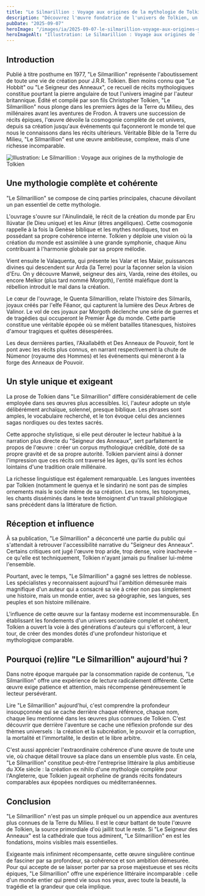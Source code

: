 ```yaml
---
title: "Le Silmarillion : Voyage aux origines de la mythologie de Tolkien"
description: "Découvrez l'œuvre fondatrice de l'univers de Tolkien, un recueil mythologique complexe qui dévoile la création et les premiers âges de la Terre du Milieu."
pubDate: "2025-09-07"
heroImage: "/images/ia/2025-09-07-le-silmarillion-voyage-aux-origines-de-la-mythologie-de-tolk-7232de-hero/2025-09-07-le-silmarillion-voyage-aux-origines-de-la-mythologie-de-tolk-7232de-hero.png"
heroImageAlt: "Illustration: Le Silmarillion : Voyage aux origines de la mythologie de Tolkien"
---
```



## Introduction

Publié à titre posthume en 1977, "Le Silmarillion" représente l'aboutissement de toute une vie de création pour J.R.R. Tolkien. Bien moins connu que "Le Hobbit" ou "Le Seigneur des Anneaux", ce recueil de récits mythologiques constitue pourtant la pierre angulaire de tout l'univers imaginé par l'auteur britannique. Édité et compilé par son fils Christopher Tolkien, "Le Silmarillion" nous plonge dans les premiers âges de la Terre du Milieu, des millénaires avant les aventures de Frodon. À travers une succession de récits épiques, l'œuvre dévoile la cosmogonie complète de cet univers, depuis sa création jusqu'aux événements qui façonneront le monde tel que nous le connaissons dans les récits ultérieurs. Véritable Bible de la Terre du Milieu, "Le Silmarillion" est une œuvre ambitieuse, complexe, mais d'une richesse incomparable.


<picture><source srcset="/images/ia/2025-09-07-le-silmarillion-voyage-aux-origines-de-la-mythologie-de-tolk-7232de-inline/2025-09-07-le-silmarillion-voyage-aux-origines-de-la-mythologie-de-tolk-7232de-inline.avif" type="image/avif" /><source srcset="/images/ia/2025-09-07-le-silmarillion-voyage-aux-origines-de-la-mythologie-de-tolk-7232de-inline/2025-09-07-le-silmarillion-voyage-aux-origines-de-la-mythologie-de-tolk-7232de-inline.webp" type="image/webp" /><img src="/images/ia/2025-09-07-le-silmarillion-voyage-aux-origines-de-la-mythologie-de-tolk-7232de-inline/2025-09-07-le-silmarillion-voyage-aux-origines-de-la-mythologie-de-tolk-7232de-inline.png" alt="Illustration: Le Silmarillion : Voyage aux origines de la mythologie de Tolkien" loading="lazy" decoding="async" /></picture>


## Une mythologie complète et cohérente

"Le Silmarillion" se compose de cinq parties principales, chacune dévoilant un pan essentiel de cette mythologie.

L'ouvrage s'ouvre sur l'Ainulindalë, le récit de la création du monde par Eru Ilúvatar (le Dieu unique) et les Ainur (êtres angéliques). Cette cosmogonie rappelle à la fois la Genèse biblique et les mythes nordiques, tout en possédant sa propre cohérence interne. Tolkien y déploie une vision où la création du monde est assimilée à une grande symphonie, chaque Ainu contribuant à l'harmonie globale par sa propre mélodie.

Vient ensuite le Valaquenta, qui présente les Valar et les Maiar, puissances divines qui descendent sur Arda (la Terre) pour la façonner selon la vision d'Eru. On y découvre Manwë, seigneur des airs, Varda, reine des étoiles, ou encore Melkor (plus tard nommé Morgoth), l'entité maléfique dont la rébellion introduit le mal dans la création.

Le cœur de l'ouvrage, le Quenta Silmarillion, relate l'histoire des Silmarils, joyaux créés par l'elfe Fëanor, qui capturent la lumière des Deux Arbres de Valinor. Le vol de ces joyaux par Morgoth déclenche une série de guerres et de tragédies qui occuperont le Premier Âge du monde. Cette partie constitue une véritable épopée où se mêlent batailles titanesques, histoires d'amour tragiques et quêtes désespérées.

Les deux dernières parties, l'Akallabêth et Des Anneaux de Pouvoir, font le pont avec les récits plus connus, en narrant respectivement la chute de Númenor (royaume des Hommes) et les événements qui mèneront à la forge des Anneaux de Pouvoir.

## Un style unique et exigeant

La prose de Tolkien dans "Le Silmarillion" diffère considérablement de celle employée dans ses œuvres plus accessibles. Ici, l'auteur adopte un style délibérément archaïque, solennel, presque biblique. Les phrases sont amples, le vocabulaire recherché, et le ton évoque celui des anciennes sagas nordiques ou des textes sacrés.

Cette approche stylistique, si elle peut dérouter le lecteur habitué à la narration plus directe du "Seigneur des Anneaux", sert parfaitement le propos de l'œuvre : créer un corpus mythologique crédible, doté de sa propre gravité et de sa propre autorité. Tolkien parvient ainsi à donner l'impression que ces récits ont traversé les âges, qu'ils sont les échos lointains d'une tradition orale millénaire.

La richesse linguistique est également remarquable. Les langues inventées par Tolkien (notamment le quenya et le sindarin) ne sont pas de simples ornements mais le socle même de sa création. Les noms, les toponymes, les chants disséminés dans le texte témoignent d'un travail philologique sans précédent dans la littérature de fiction.

## Réception et influence

À sa publication, "Le Silmarillion" a déconcerté une partie du public qui s'attendait à retrouver l'accessibilité narrative du "Seigneur des Anneaux". Certains critiques ont jugé l'œuvre trop aride, trop dense, voire inachevée – ce qu'elle est techniquement, Tolkien n'ayant jamais pu finaliser lui-même l'ensemble.

Pourtant, avec le temps, "Le Silmarillion" a gagné ses lettres de noblesse. Les spécialistes y reconnaissent aujourd'hui l'ambition démesurée mais magnifique d'un auteur qui a consacré sa vie à créer non pas simplement une histoire, mais un monde entier, avec sa géographie, ses langues, ses peuples et son histoire millénaire.

L'influence de cette œuvre sur la fantasy moderne est incommensurable. En établissant les fondements d'un univers secondaire complet et cohérent, Tolkien a ouvert la voie à des générations d'auteurs qui s'efforcent, à leur tour, de créer des mondes dotés d'une profondeur historique et mythologique comparable.

## Pourquoi (re)lire "Le Silmarillion" aujourd'hui ?

Dans notre époque marquée par la consommation rapide de contenus, "Le Silmarillion" offre une expérience de lecture radicalement différente. Cette œuvre exige patience et attention, mais récompense généreusement le lecteur persévérant.

Lire "Le Silmarillion" aujourd'hui, c'est comprendre la profondeur insoupçonnée qui se cache derrière chaque référence, chaque nom, chaque lieu mentionné dans les œuvres plus connues de Tolkien. C'est découvrir que derrière l'aventure se cache une réflexion profonde sur des thèmes universels : la création et la subcréation, le pouvoir et la corruption, la mortalité et l'immortalité, le destin et le libre arbitre.

C'est aussi apprécier l'extraordinaire cohérence d'une œuvre de toute une vie, où chaque détail trouve sa place dans un ensemble plus vaste. En cela, "Le Silmarillion" constitue peut-être l'entreprise littéraire la plus ambitieuse du XXe siècle : la création ex nihilo d'une mythologie complète pour l'Angleterre, que Tolkien jugeait orpheline de grands récits fondateurs comparables aux épopées nordiques ou méditerranéennes.

## Conclusion

"Le Silmarillion" n'est pas un simple préquel ou un appendice aux aventures plus connues de la Terre du Milieu. Il est le cœur battant de toute l'œuvre de Tolkien, la source primordiale d'où jaillit tout le reste. Si "Le Seigneur des Anneaux" est la cathédrale que tous admirent, "Le Silmarillion" en est les fondations, moins visibles mais essentielles.

Exigeante mais infiniment récompensante, cette œuvre singulière continue de fasciner par sa profondeur, sa cohérence et son ambition démesurée. Pour qui accepte de se laisser porter par sa prose majestueuse et ses récits épiques, "Le Silmarillion" offre une expérience littéraire incomparable : celle d'un monde entier qui prend vie sous nos yeux, avec toute la beauté, la tragédie et la grandeur que cela implique.